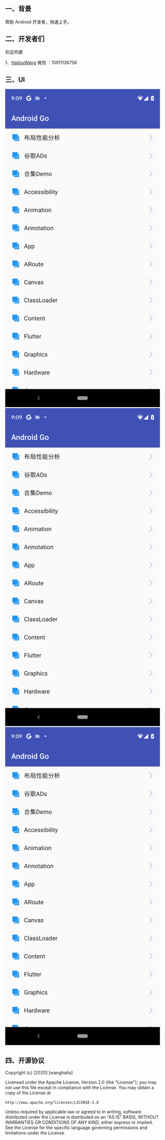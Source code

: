 
## 一、背景

帮助 Android 开发者，快速上手。

## 二、开发者们

 欢迎共建
 
 1、[HailouWang](https://github.com/HailouWang)  微信 ：15911136758
 
## 三、UI

![页面1](https://github.com/HailouWang/AndroidGo/blob/master/image/mulu.png)
![页面2](https://github.com/HailouWang/AndroidGo/blob/master/image/mulu.png)
![页面3](https://github.com/HailouWang/AndroidGo/blob/master/image/mulu.png)

## 四、开源协议

Copyright (c) [2020] [wanghailu]

Licensed under the Apache License, Version 2.0 (the "License");
you may not use this file except in compliance with the License.
You may obtain a copy of the License at

    http://www.apache.org/licenses/LICENSE-2.0

Unless required by applicable law or agreed to in writing, software
distributed under the License is distributed on an "AS IS" BASIS,
WITHOUT WARRANTIES OR CONDITIONS OF ANY KIND, either express or implied.
See the License for the specific language governing permissions and
limitations under the License.
